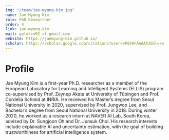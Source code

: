 ```yaml
---
img: "/team/jae-myung-kim.jpg"
name: Jae Myung Kim
role: PhD Researcher
order: 4
link: jae-myung-kim
mail: goldkim92 at gmail.com
website: https://jaemyung-kim.github.io/
scholar: https://scholar.google.com/citations?user=eP6FHFAAAAAJ&hl=ko
---
```


# Profile
Jae Myung Kim is a first-year Ph.D. researcher as a member of the European Laboratory for Learning and Intelligent Systems (ELLIS) program co-supervised by Prof. Zeynep Akata at University of Tübingen and Prof. Cordelia Schmid at INRIA. He received his Master’s degree from Seoul National University in 2020, supervised by Prof. Jungwoo Lee, and Bachelor’s degree from Seoul National University in 2018. During winter 2020, he worked as a research intern at NAVER AI Lab, South Korea, advised by Dr. Sungjoon Oh and Dr. Junsuk Choi. His research interests include explainable AI and uncertainty estimation, with the goal of building trustworthiness for artificial intelligence system.